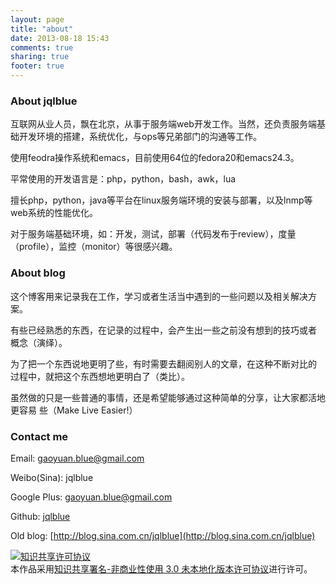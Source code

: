 ```yaml
---
layout: page
title: "about"
date: 2013-08-18 15:43
comments: true
sharing: true
footer: true
---
```


### About jqlblue ###
互联网从业人员，飘在北京，从事于服务端web开发工作。当然，还负责服务端基础开发环境的搭建，系统优化，与ops等兄弟部门的沟通等工作。

使用feodra操作系统和emacs，目前使用64位的fedora20和emacs24.3。

平常使用的开发语言是：php，python，bash，awk，lua

擅长php，python，java等平台在linux服务端环境的安装与部署，以及lnmp等web系统的性能优化。

对于服务端基础环境，如：开发，测试，部署（代码发布于review），度量
（profile），监控（monitor）等很感兴趣。

### About blog ###
这个博客用来记录我在工作，学习或者生活当中遇到的一些问题以及相关解决方
案。

有些已经熟悉的东西，在记录的过程中，会产生出一些之前没有想到的技巧或者
概念（演绎）。

为了把一个东西说地更明了些，有时需要去翻阅别人的文章，在这种不断对比的
过程中，就把这个东西想地更明白了（类比）。

虽然做的只是一些普通的事情，还是希望能够通过这种简单的分享，让大家都活地更容易
些（Make Live Easier!）

### Contact me ###
Email: gaoyuan.blue@gmail.com

Weibo(Sina): jqlblue

Google Plus: gaoyuan.blue@gmail.com

Github: [jqlblue](https://github.com/jqlblue)

Old blog: [http://blog.sina.com.cn/jqlblue](http://blog.sina.com.cn/jqlblue)

<a rel="license" href="http://creativecommons.org/licenses/by-nc/3.0/deed.zh"><img alt="知识共享许可协议" style="border-width:0" src="http://i.creativecommons.org/l/by-nc/3.0/80x15.png" /></a><br />本作品采用<a rel="license" href="http://creativecommons.org/licenses/by-nc/3.0/deed.zh">知识共享署名-非商业性使用 3.0 未本地化版本许可协议</a>进行许可。
